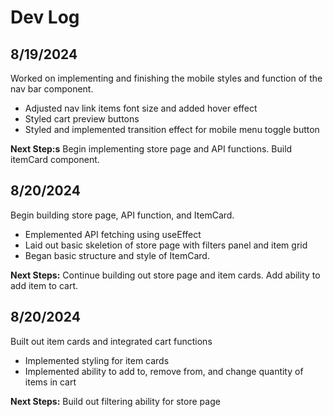 # Dev Log

## 8/19/2024

Worked on implementing and finishing the mobile styles and function of the nav bar component.

- Adjusted nav link items font size and added hover effect
- Styled cart preview buttons
- Styled and implemented transition effect for mobile menu toggle button

**Next Step:s** Begin implementing store page and API functions. Build itemCard component.

## 8/20/2024

Begin building store page, API function, and ItemCard.

- Emplemented API fetching using useEffect
- Laid out basic skeletion of store page with filters panel and item grid
- Began basic structure and style of ItemCard.

**Next Steps:** Continue building out store page and item cards. Add ability to add item to cart.

## 8/20/2024

Built out item cards and integrated cart functions

- Implemented styling for item cards
- Implemented ability to add to, remove from, and change quantity of items in cart

**Next Steps:** Build out filtering ability for store page

